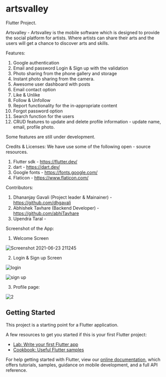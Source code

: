 # artsvalley

Flutter Project.

Artsvalley - 
  Artsvalley is the mobile software which is designed to provide the social platform for artists. Where artists can share their arts and the users will get a chance to discover arts and skills. 
  
 Features: 
 1. Google authentication
 2. Email and password Login & Sign up with the validation 
 3. Photo sharing from the phone gallery and storage
 4. Instant photo sharing from the camera.
 5. Awesome user dashboard with posts
 6. Email contact option
 7. Like & Unlike
 8. Follow & Unfollow
 9. Report functionality for the in-appropriate content
 10. Forgot password option
 11. Search function for the users
 12. CRUD features to update and delete profile information - update name, email, profile photo.
 
 
 Some features are still under development. 
 
 
 
 Credits & Licenses:
 We have use some of the following open - source resources. 
 1. Flutter sdk - https://flutter.dev/
 2. dart - https://dart.dev/
 3. Google fonts - https://fonts.google.com/
 4. Flaticon - https://www.flaticon.com/
 
 
 Contributors: 
 1. Dhananjay Gavali (Project leader & Mainainer) - https://github.com/dhgavali 
 2. Abhishek Tavhare (Backend Developer) - https://github.com/abhiTavhare
 3. Upendra Taral - 


Screenshot of the App: 
1. Welcome Screen


![Screenshot 2021-06-23 211245](https://user-images.githubusercontent.com/63516467/131348671-70730717-9359-4561-80ec-15b88f9ff840.png)

2. Login  & Sign up Screen


![login](https://user-images.githubusercontent.com/63516467/131348668-28044656-4eb4-4951-adaf-210b0d010998.png)       
 
![sign up](https://user-images.githubusercontent.com/63516467/131348677-6e73349a-2bfe-4c37-8796-ad987277891b.png)
                    
                    
3. Profile page:


![2](https://user-images.githubusercontent.com/63516467/131348658-e556aa08-6b85-4daa-bfd3-fa941907ce7d.png)


## Getting Started

This project is a starting point for a Flutter application.

A few resources to get you started if this is your first Flutter project:

- [Lab: Write your first Flutter app](https://flutter.dev/docs/get-started/codelab)
- [Cookbook: Useful Flutter samples](https://flutter.dev/docs/cookbook)

For help getting started with Flutter, view our
[online documentation](https://flutter.dev/docs), which offers tutorials,
samples, guidance on mobile development, and a full API reference.
